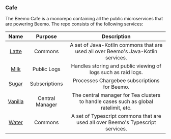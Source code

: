 ### Cafe

The Beemo Cafe is a monorepo containing all the public microservices that are powering Beemo. The repo consists of the following services:

|                              Name                             |     Purpose     |                                     Description                                     |
|:-------------------------------------------------------------:|:---------------:|:-----------------------------------------------------------------------------------:|
|   [Latte](https://github.com/beemobot/cafe/tree/main/latte)   |     Commons     |  A set of Java-Kotlin commons that are used all over Beemo's Java-Kotlin services.  |
|    [Milk](https://github.com/beemobot/cafe/tree/main/milk)    |   Public Logs   |            Handles storing and public viewing of logs such as raid logs.            |
|   [Sugar](https://github.com/beemobot/cafe/tree/main/sugar)   |  Subscriptions  |                     Processes Chargebee subscriptions for Beemo.                    |
| [Vanilla](https://github.com/beemobot/cafe/tree/main/vanilla) | Central Manager | The central manager for Tea clusters to handle cases such as global ratelimit, etc. |
|   [Water](https://github.com/beemobot/cafe/tree/main/water)   |     Commons     |   A set of Typescript commons that are used all over Beemo's Typescript services.   |
